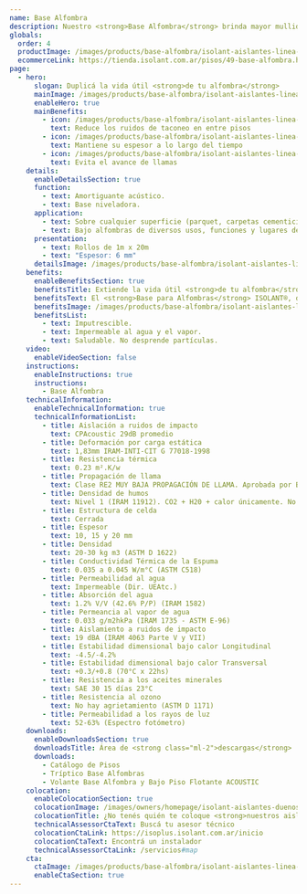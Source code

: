 ```yaml
---
name: Base Alfombra
description: Nuestro <strong>Base Alfombra</strong> brinda mayor mullidez logrando un mayor confort al andar. Además reduce ampliamente el desgaste para su alfombra, ya que desancla la carpeta de la misma evitando esfuerzos de rosamiento. Está compuesto por una espuma Isolant bicolor de mayor densidad con retardante de llamas. Todo esto duplica la vida útil de la alfombra.<br /><br />Además toma pequeños desniveles de la carpeta de terminación, logrando una terminación plana y estética sin "globos".
globals:
  order: 4
  productImage: /images/products/base-alfombra/isolant-aislantes-linea-pisos-base-alfombra-imagen-rollo.png
  ecommerceLink: https://tienda.isolant.com.ar/pisos/49-base-alfombra.html
page:
  - hero:
      slogan: Duplicá la vida útil <strong>de tu alfombra</strong>
      mainImage: /images/products/base-alfombra/isolant-aislantes-linea-pisos-base-alfombra-imagen-fondo.jpg
      enableHero: true
      mainBenefits:
        - icon: /images/products/base-alfombra/isolant-aislantes-linea-pisos-base-alfombra-beneficio-1.svg
          text: Reduce los ruidos de taconeo en entre pisos
        - icon: /images/products/base-alfombra/isolant-aislantes-linea-pisos-base-alfombra-beneficio-2.svg
          text: Mantiene su espesor a lo largo del tiempo
        - icon: /images/products/base-alfombra/isolant-aislantes-linea-pisos-base-alfombra-beneficio-3.svg
          text: Evita el avance de llamas
    details:
      enableDetailsSection: true
      function:
        - text: Amortiguante acústico.
        - text: Base niveladora.
      application:
        - text: Sobre cualquier superficie (parquet, carpetas cementicias, mosaicos, etc.).
        - text: Bajo alfombras de diversos usos, funciones y lugares de bajo tránsito.
      presentation:
        - text: Rollos de 1m x 20m
        - text: "Espesor: 6 mm"
      detailsImage: /images/products/base-alfombra/isolant-aislantes-linea-pisos-base-alfombra-imagen-detalle.jpg
    benefits:
      enableBenefitsSection: true
      benefitsTitle: Extiende la vida útil <strong>de tu alfombra</strong>
      benefitsText: El <strong>Base para Alfombras</strong> ISOLANT®, de 6 mm de espesor, prolonga la vida útil de su alfombra, brinda un mayor confort al andar y es un excelente aislante acústico de ruidos de impacto.<br /><br />Es un producto higiénico, resistente, impermeable, flexible, elástico y de máxima vida útil.
      benefitsImage: /images/products/base-alfombra/isolant-aislantes-linea-pisos-base-alfombra-beneficio-exclusivo.jpg
      benefitsList:
        - text: Imputrescible.
        - text: Impermeable al agua y el vapor.
        - text: Saludable. No desprende partículas.
    video:
      enableVideoSection: false
    instructions:
      enableInstructions: true
      instructions:
        - Base Alfombra
    technicalInformation:
      enableTechnicalInformation: true
      technicalInformationList:
        - title: Aislación a ruidos de impacto
          text: CPAcoustic 29dB promedio
        - title: Deformación por carga estática
          text: 1,83mm IRAM-INTI-CIT G 77018-1998
        - title: Resistencia térmica
          text: 0.23 m².K/w
        - title: Propagación de llama
          text: Clase RE2 MUY BAJA PROPAGACIÓN DE LLAMA. Aprobada por Bomberos Argentina.
        - title: Densidad de humos
          text: Nivel 1 (IRAM 11912). CO2 + H20 + calor únicamente. No desprende gases envenenantes.
        - title: Estructura de celda
          text: Cerrada
        - title: Espesor
          text: 10, 15 y 20 mm
        - title: Densidad
          text: 20-30 kg m3 (ASTM D 1622)
        - title: Conductividad Térmica de la Espuma
          text: 0.035 a 0.045 W/m°C (ASTM C518)
        - title: Permeabilidad al agua
          text: Impermeable (Dir. UEAtc.)
        - title: Absorción del agua
          text: 1.2% V/V (42.6% P/P) (IRAM 1582)
        - title: Permeancia al vapor de agua
          text: 0.033 g/m2hkPa (IRAM 1735 - ASTM E-96)
        - title: Aislamiento a ruidos de impacto
          text: 19 dBA (IRAM 4063 Parte V y VII)
        - title: Estabilidad dimensional bajo calor Longitudinal
          text: -4.5/-4.2%
        - title: Estabilidad dimensional bajo calor Transversal
          text: +0.3/+0.8 (70°C x 22hs)
        - title: Resistencia a los aceites minerales
          text: SAE 30 15 días 23°C
        - title: Resistencia al ozono
          text: No hay agrietamiento (ASTM D 1171)
        - title: Permeabilidad a los rayos de luz
          text: 52-63% (Espectro fotómetro)
    downloads:
      enableDownloadsSection: true
      downloadsTitle: Área de <strong class="ml-2">descargas</strong>
      downloads:
        - Catálogo de Pisos
        - Tríptico Base Alfombras
        - Volante Base Alfombra y Bajo Piso Flotante ACOUSTIC
    colocation:
      enableColocationSection: true
      colocationImage: /images/owners/homepage/isolant-aislantes-duenos-e-inquilinos-isoplus-colocation.jpg
      colocationTitle: ¿No tenés quién te coloque <strong>nuestros aislantes?</strong>
      technicalAssessorCtaText: Buscá tu asesor técnico
      colocationCtaLink: https://isoplus.isolant.com.ar/inicio
      colocationCtaText: Encontrá un instalador
      technicalAssessorCtaLink: /servicios#map
    cta:
      ctaImage: /images/products/base-alfombra/isolant-aislantes-linea-pisos-base-alfombra-cta-fondo.jpg
      enableCtaSection: true
---
```


